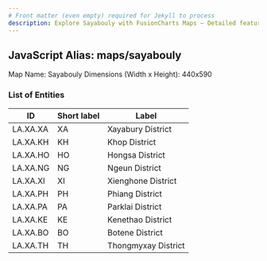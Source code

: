 ```yaml
---
# Front matter (even empty) required for Jekyll to process
description: Explore Sayabouly with FusionCharts Maps – Detailed features for seamless integration. Try now & enhance your data visualization today! 
---
```


## JavaScript Alias: maps/sayabouly

Map Name: Sayabouly
Dimensions (Width x Height): 440x590

### List of Entities

ID | Short label | Label
---|---|---|
LA.XA.XA|XA|Xayabury District
LA.XA.KH|KH|Khop District
LA.XA.HO|HO|Hongsa District
LA.XA.NG|NG|Ngeun District
LA.XA.XI|XI|Xienghone District
LA.XA.PH|PH|Phiang District
LA.XA.PA|PA|Parklai District
LA.XA.KE|KE|Kenethao District
LA.XA.BO|BO|Botene District
LA.XA.TH|TH|Thongmyxay District